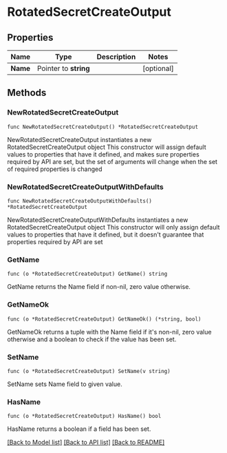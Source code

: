 # RotatedSecretCreateOutput

## Properties

Name | Type | Description | Notes
------------ | ------------- | ------------- | -------------
**Name** | Pointer to **string** |  | [optional] 

## Methods

### NewRotatedSecretCreateOutput

`func NewRotatedSecretCreateOutput() *RotatedSecretCreateOutput`

NewRotatedSecretCreateOutput instantiates a new RotatedSecretCreateOutput object
This constructor will assign default values to properties that have it defined,
and makes sure properties required by API are set, but the set of arguments
will change when the set of required properties is changed

### NewRotatedSecretCreateOutputWithDefaults

`func NewRotatedSecretCreateOutputWithDefaults() *RotatedSecretCreateOutput`

NewRotatedSecretCreateOutputWithDefaults instantiates a new RotatedSecretCreateOutput object
This constructor will only assign default values to properties that have it defined,
but it doesn't guarantee that properties required by API are set

### GetName

`func (o *RotatedSecretCreateOutput) GetName() string`

GetName returns the Name field if non-nil, zero value otherwise.

### GetNameOk

`func (o *RotatedSecretCreateOutput) GetNameOk() (*string, bool)`

GetNameOk returns a tuple with the Name field if it's non-nil, zero value otherwise
and a boolean to check if the value has been set.

### SetName

`func (o *RotatedSecretCreateOutput) SetName(v string)`

SetName sets Name field to given value.

### HasName

`func (o *RotatedSecretCreateOutput) HasName() bool`

HasName returns a boolean if a field has been set.


[[Back to Model list]](../README.md#documentation-for-models) [[Back to API list]](../README.md#documentation-for-api-endpoints) [[Back to README]](../README.md)



